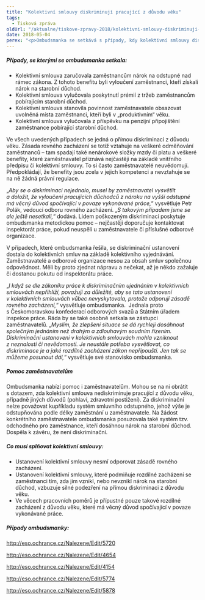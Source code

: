 ```yaml
---
title: "Kolektivní smlouvy diskriminují pracující z důvodu věku"
tags:
  - Tisková zpráva
oldUrl: "/aktualne/tiskove-zpravy-2018/kolektivni-smlouvy-diskriminuji-pracujici-z-duvodu-veku"
date: 2018-05-04
perex: "<p>Ombudsmanka se setkává s případy, kdy kolektivní smlouvy diskriminují pracující z důvodu věku. Obvykle se jedná o situace, kdy je se zaměstnanci zacházeno rozdílně, protože získali nárok na starobní důchod. V této situaci pak přicházejí o benefity, které jsou poskytovány jejich mladším spolupracovníkům. Pokud však takové zacházení nemá věcný důvod spočívající v povaze vykonávané práce, jedná se o přímou diskriminaci z důvodu věku. Lidé se mohou obrátit na soud či inspekci práce.</p>"
---
```


<!-- imported from the old website -->

<h5>Případy, se kterými se ombudsmanka setkala:</h5> <p></p><ul><li>Kolektivní smlouva zaručovala zaměstnancům nárok na odstupné nad rámec zákona. Z tohoto benefitu byli vyloučení zaměstnanci, kteří získali nárok na starobní důchod.</li><li>Kolektivní smlouva vylučovala poskytnutí prémií z tržeb zaměstnancům pobírajícím starobní důchod.</li><li>Kolektivní smlouva stanovila povinnost zaměstnavatele obsazovat uvolněná místa zaměstnanci, kteří byli v „produktivním“ věku.</li><li>Kolektivní smlouva vylučovala z příspěvku na penzijní připojištění zaměstnance pobírající starobní důchod.</li></ul><p></p> <p>Ve všech uvedených případech se jedná o přímou diskriminaci z důvodu věku. Zásada rovného zacházení se totiž vztahuje na veškeré odměňování zaměstnanců – tam spadají také nenárokové složky mzdy či platu a veškeré benefity, které zaměstnavatel přiznává nejčastěji na základě vnitřního předpisu či kolektivní smlouvy. To si často zaměstnavatelé neuvědomují. Předpokládají, že benefity jsou zcela v jejich kompetenci a nevztahuje se na ně žádná právní regulace.</p> <p>„<i>Aby se o diskriminaci nejednalo, musel by zaměstnavatel vysvětlit a doložit, že vyloučení pracujících důchodců z nároku na vyšší odstupné má věcný důvod spočívající v povaze vykonávané práce,</i>“ vysvětluje Petr Polák, vedoucí odboru rovného zacházení. „<i>S takovým případem jsme se ale ještě nesetkali,</i>“ dodává. Lidem poškozeným diskriminací poskytuje ombudsmanka metodickou pomoc – nejčastěji doporučuje kontaktovat inspektorát práce, pokud neuspěli u zaměstnavatele či příslušné odborové organizace.</p> <p>V případech, které ombudsmanka řešila, se diskriminační ustanovení dostala do kolektivních smluv na základě kolektivního vyjednávání. Zaměstnavatelé a odborové organizace nesou za obsah smluv společnou odpovědnost. Měli by proto zjednat nápravu a nečekat, až je někdo zažaluje či dostanou pokutu od inspektorátu práce. </p> <p>„<i>I když se dle zákoníku práce k diskriminačním ujednáním v kolektivních smlouvách nepřihlíží, považuji za důležité, aby se tato ustanovení v kolektivních smlouvách vůbec nevyskytovala, protože odporují zásadě rovného zacházení,</i>“ vysvětluje ombudsmanka.  Jednala proto s Českomoravskou konfederací odborových svazů a Státním úřadem inspekce práce. Ráda by se také osobně setkala se zástupci zaměstnavatelů. „<i>Myslím, že zlepšení situace se dá rychleji dosáhnout společným jednáním než drahým a zdlouhavým soudním řízením. Diskriminační ustanovení v kolektivních smlouvách mohla vzniknout z neznalosti či nevědomosti. Je neustále potřeba vysvětlovat, co diskriminace je a jaké rozdílné zacházení zákon nepřipouští. Jen tak se můžeme posunout dál,</i>“ vysvětluje své stanovisko ombudsmanka.</p> <h5>Pomoc zaměstnavatelům</h5> <p>Ombudsmanka nabízí pomoc i zaměstnavatelům. Mohou se na ni obrátit s dotazem, zda kolektivní smlouva nediskriminuje pracující z důvodu věku, případně jiných důvodů (pohlaví, zdravotní postižení). Za diskriminační nelze považovat kupříkladu systém smluvního odstupného, jehož výše je odstupňována podle délky zaměstnání u zaměstnavatele. Na žádost konkrétního zaměstnavatele ombudsmanka posuzovala také systém tzv. odchodného pro zaměstnance, kteří dosáhnou nárok na starobní důchod. Dospěla k závěru, že není diskriminační.</p> <h5>Co musí splňovat kolektivní smlouvy:</h5> <p></p><ul><li>Ustanovení kolektivní smlouvy nesmí odporovat zásadě rovného zacházení.</li><li>Ustanovení kolektivní smlouvy, které podmiňuje rozdílné zacházení se zaměstnanci tím, zda jim vznikl, nebo nevznikl nárok na starobní důchod, vzbuzuje silné podezření na přímou diskriminaci z důvodu věku.</li><li>Ve věcech pracovních poměrů je přípustné pouze takové rozdílné zacházení z důvodu věku, které má věcný důvod spočívající v povaze vykonávané práce.</li></ul> <h5>Případy ombudsmanky:</h5> <p><a title="Otevření do nového okna" href="http://eso.ochrance.cz/Nalezene/Edit/5720" target="_blank">http://eso.ochrance.cz/Nalezene/Edit/5720</a> <img alt="" src="https://www.ochrance.cz/typo3/ext/od_linkdesc/icons/external.gif" class="od_linkdesc_icon_external" /></p> <p><a title="Otevření do nového okna" href="http://eso.ochrance.cz/Nalezene/Edit/4654" target="_blank">http://eso.ochrance.cz/Nalezene/Edit/4654</a> <img alt="" src="https://www.ochrance.cz/typo3/ext/od_linkdesc/icons/external.gif" class="od_linkdesc_icon_external" /></p> <p><a title="Otevření do nového okna" href="http://eso.ochrance.cz/Nalezene/Edit/4154" target="_blank">http://eso.ochrance.cz/Nalezene/Edit/4154</a> <img alt="" src="https://www.ochrance.cz/typo3/ext/od_linkdesc/icons/external.gif" class="od_linkdesc_icon_external" /></p> <p><a title="Otevření do nového okna" href="http://eso.ochrance.cz/Nalezene/Edit/5774" target="_blank">http://eso.ochrance.cz/Nalezene/Edit/5774</a> <img alt="" src="https://www.ochrance.cz/typo3/ext/od_linkdesc/icons/external.gif" class="od_linkdesc_icon_external" /></p> <p><a title="Otevření do nového okna" href="http://eso.ochrance.cz/Nalezene/Edit/5878" target="_blank">http://eso.ochrance.cz/Nalezene/Edit/5878</a> <img alt="" src="https://www.ochrance.cz/typo3/ext/od_linkdesc/icons/external.gif" class="od_linkdesc_icon_external" /></p><br />
